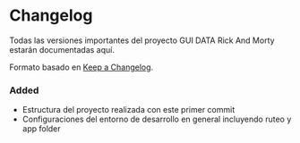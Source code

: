 # Changelog

Todas las versiones importantes del proyecto GUI DATA Rick And Morty estarán documentadas aquí.

Formato basado en [Keep a Changelog](https://keepachangelog.com/es/1.1.0/).

### Added

- Estructura del proyecto realizada con este primer commit
- Configuraciones del entorno de desarrollo en general incluyendo ruteo y app folder


